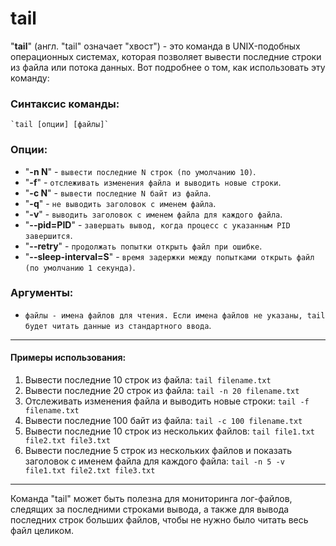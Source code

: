 # tail

"**tail**" (англ. "tail" означает "хвост") - это команда в UNIX-подобных операционных системах, которая позволяет вывести последние строки из файла или потока данных. Вот подробнее о том, как использовать эту команду:

### Синтаксис команды:
    `tail [опции] [файлы]`

### Опции:
* "**-n N**" - `вывести последние N строк (по умолчанию 10)`.
* "**-f**" - `отслеживать изменения файла и выводить новые строки`.
* "**-c N**" - `вывести последние N байт из файла`.
* "**-q**" - `не выводить заголовок с именем файла`.
* "**-v**" - `выводить заголовок с именем файла для каждого файла`.
* "**--pid=PID**" - `завершать вывод, когда процесс с указанным PID завершится`.
* "**--retry**" - `продолжать попытки открыть файл при ошибке`.
* "**--sleep-interval=S**" - `время задержки между попытками открыть файл (по умолчанию 1 секунда)`.

### Аргументы:
* `файлы - имена файлов для чтения. Если имена файлов не указаны, tail будет читать данные из стандартного ввода`.

***

#### Примеры использования:
1. Вывести последние 10 строк из файла:
    `tail filename.txt`
2. Вывести последние 20 строк из файла:
    `tail -n 20 filename.txt`
3. Отслеживать изменения файла и выводить новые строки:
    `tail -f filename.txt`
4. Вывести последние 100 байт из файла:
    `tail -c 100 filename.txt`
5. Вывести последние 10 строк из нескольких файлов:
    `tail file1.txt file2.txt file3.txt`
6. Вывести последние 5 строк из нескольких файлов и показать заголовок с именем файла для каждого файла:
    `tail -n 5 -v file1.txt file2.txt file3.txt`

***

Команда "tail" может быть полезна для мониторинга лог-файлов, следящих за последними строками вывода, а также для вывода последних строк больших файлов, чтобы не нужно было читать весь файл целиком.
